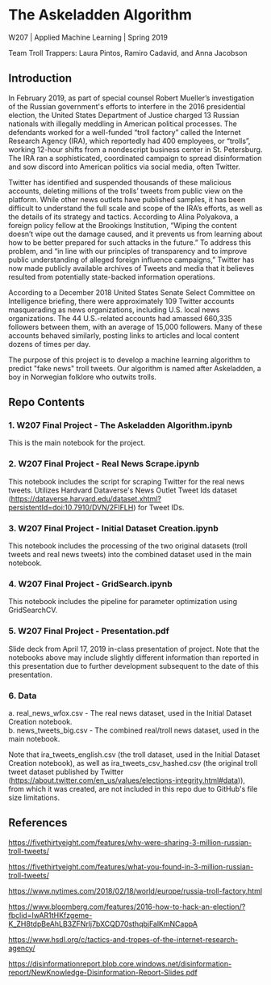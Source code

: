 # The Askeladden Algorithm 

W207 | Applied Machine Learning | Spring 2019

Team Troll Trappers: Laura Pintos, Ramiro Cadavid, and Anna Jacobson

## Introduction

In February 2019, as part of special counsel Robert Mueller’s investigation of the Russian government's efforts to interfere in the 2016 presidential election, the United States Department of Justice charged 13 Russian nationals with illegally meddling in American political processes. The defendants worked for a well-funded “troll factory” called the Internet Research Agency (IRA), which reportedly had 400 employees, or “trolls”, working 12-hour shifts from a nondescript business center in St. Petersburg. The IRA ran a sophisticated, coordinated campaign to spread disinformation and sow discord into American politics via social media, often Twitter.

Twitter has identified and suspended thousands of these malicious accounts, deleting millions of the trolls’ tweets from public view on the platform. While other news outlets have published samples, it has been difficult to understand the full scale and scope of the IRA’s efforts, as well as the details of its strategy and tactics. According to Alina Polyakova, a foreign policy fellow at the Brookings Institution, “Wiping the content doesn’t wipe out the damage caused, and it prevents us from learning about how to be better prepared for such attacks in the future.” To address this problem, and “in line with our principles of transparency and to improve public understanding of alleged foreign influence campaigns,” Twitter has now made publicly available archives of Tweets and media that it believes resulted from potentially state-backed information operations.

According to a December 2018 United States Senate Select Committee on Intelligence briefing, there were approximately 109 Twitter accounts masquerading as news organizations, including U.S. local news organizations. The 44 U.S.-related accounts had amassed 660,335 followers between them, with an average of 15,000 followers. Many of these accounts behaved similarly, posting links to articles and local content dozens of times per day.

The purpose of this project is to develop a machine learning algorithm to predict "fake news" troll tweets. Our algorithm is named after Askeladden, a boy in Norwegian folklore who outwits trolls.

## Repo Contents

### 1. W207 Final Project - The Askeladden Algorithm.ipynb
This is the main notebook for the project.

### 2. W207 Final Project - Real News Scrape.ipynb
This notebook includes the script for scraping Twitter for the real news tweets. Utilizes Hardvard Dataverse's News Outlet Tweet Ids dataset (<https://dataverse.harvard.edu/dataset.xhtml?persistentId=doi:10.7910/DVN/2FIFLH>) for Tweet IDs. 

### 3. W207 Final Project - Initial Dataset Creation.ipynb
This notebook includes the processing of the two original datasets (troll tweets and real news tweets) into the combined dataset used in the main notebook.

### 4. W207 Final Project - GridSearch.ipynb
This notebook includes the pipeline for parameter optimization using GridSearchCV.

### 5. W207 Final Project - Presentation.pdf
Slide deck from April 17, 2019 in-class presentation of project. Note that the notebooks above may include slightly different information than reported in this presentation due to further development subsequent to the date of this presentation.

### 6. Data
a. real_news_wfox.csv - The real news dataset, used in the Initial Dataset Creation notebook.  
b. news_tweets_big.csv - The combined real/troll news dataset, used in the main notebook.

Note that ira_tweets_english.csv (the troll dataset, used in the Initial Dataset Creation notebook), as well as ira_tweets_csv_hashed.csv (the original troll tweet dataset published by Twitter (https://about.twitter.com/en_us/values/elections-integrity.html#data)), from which it was created, are not included in this repo due to GitHub's file size limitations.

## References

https://fivethirtyeight.com/features/why-were-sharing-3-million-russian-troll-tweets/

https://fivethirtyeight.com/features/what-you-found-in-3-million-russian-troll-tweets/

https://www.nytimes.com/2018/02/18/world/europe/russia-troll-factory.html

https://www.bloomberg.com/features/2016-how-to-hack-an-election/?fbclid=IwAR1tHKfzgeme-K_ZH8tdpBeAhLB3ZFNrlj7bXCQD70sthqbjFalKmNCappA

https://www.hsdl.org/c/tactics-and-tropes-of-the-internet-research-agency/

https://disinformationreport.blob.core.windows.net/disinformation-report/NewKnowledge-Disinformation-Report-Slides.pdf

